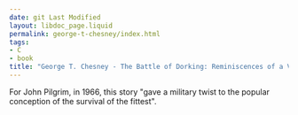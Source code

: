 ```yaml
---
date: git Last Modified
layout: libdoc_page.liquid
permalink: george-t-chesney/index.html
tags:
- C
- book
title: "George T. Chesney - The Battle of Dorking: Reminiscences of a Volunteer"
---
```


For John Pilgrim, in 1966, this story "gave a military  twist to the popular conception of the survival of the fittest".